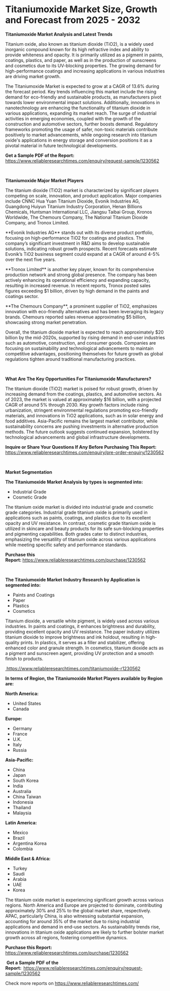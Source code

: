 <p><h1>Titaniumoxide Market Size, Growth and Forecast from 2025 - 2032</h1></p><p><strong>Titaniumoxide Market Analysis and Latest Trends</strong></p>
<p><p>Titanium oxide, also known as titanium dioxide (TiO2), is a widely used inorganic compound known for its high refractive index and ability to provide whiteness and opacity. It is primarily utilized as a pigment in paints, coatings, plastics, and paper, as well as in the production of sunscreens and cosmetics due to its UV-blocking properties. The growing demand for high-performance coatings and increasing applications in various industries are driving market growth.</p><p>The Titaniumoxide Market is expected to grow at a CAGR of 13.6% during the forecast period. Key trends influencing this market include the rising demand for eco-friendly and sustainable products, as manufacturers pivot towards lower environmental impact solutions. Additionally, innovations in nanotechnology are enhancing the functionality of titanium dioxide in various applications, expanding its market reach. The surge of industrial activities in emerging economies, coupled with the growth of the construction and automotive sectors, further boosts demand. Regulatory frameworks promoting the usage of safer, non-toxic materials contribute positively to market advancements, while ongoing research into titanium oxide's applications in energy storage and conversion positions it as a pivotal material in future technological developments.</p></p>
<p><strong>Get a Sample PDF of the Report:&nbsp;</strong> <a href="https://www.reliableresearchtimes.com/enquiry/request-sample/1230562?utm_campaign=3067&utm_medium=2&utm_source=Github&utm_content=ia&utm_term=01042025&utm_id=titaniumoxide">https://www.reliableresearchtimes.com/enquiry/request-sample/1230562</a></p>
<p>&nbsp;</p>
<p><strong>Titaniumoxide Major Market Players</strong></p>
<p><p>The titanium dioxide (TiO2) market is characterized by significant players competing on scale, innovation, and product application. Major companies include CNNC Hua Yuan Titanium Dioxide, Evonik Industries AG, Guangdong Huiyun Titanium Industry Corporation, Henan Billions Chemicals, Huntsman International LLC, Jiangsu Taibai Group, Kronos Worldwide, The Chemours Company, The National Titanium Dioxide Company, and Tronox Limited.</p><p>**Evonik Industries AG** stands out with its diverse product portfolio, focusing on high-performance TiO2 for coatings and plastics. The company’s significant investment in R&D aims to develop sustainable solutions, indicating robust growth prospects. Recent forecasts estimate Evonik’s TiO2 business segment could expand at a CAGR of around 4-5% over the next five years.</p><p>**Tronox Limited** is another key player, known for its comprehensive production network and strong global presence. The company has been actively enhancing its operational efficiency and expanding capacity, resulting in increased revenue. In recent reports, Tronox posted sales figures exceeding $1 billion, driven by high demand in the paints and coatings sector.</p><p>**The Chemours Company**, a prominent supplier of TiO2, emphasizes innovation with eco-friendly alternatives and has been leveraging its legacy brands. Chemours reported sales revenue approximating $5 billion, showcasing strong market penetration.</p><p>Overall, the titanium dioxide market is expected to reach approximately $20 billion by the mid-2020s, supported by rising demand in end-user industries such as automotive, construction, and consumer goods. Companies are focusing on sustainability and technological advancements to maintain competitive advantages, positioning themselves for future growth as global regulations tighten around traditional manufacturing practices.</p></p>
<p>&nbsp;</p>
<p><strong>What Are The Key Opportunities For Titaniumoxide Manufacturers?</strong></p>
<p><p>The titanium dioxide (TiO2) market is poised for robust growth, driven by increasing demand from the coatings, plastics, and automotive sectors. As of 2023, the market is valued at approximately $16 billion, with a projected CAGR of around 5% through 2030. Key growth factors include rising urbanization, stringent environmental regulations promoting eco-friendly materials, and innovations in TiO2 applications, such as in solar energy and food additives. Asia-Pacific remains the largest market contributor, while sustainability concerns are pushing investments in alternative production methods. The future outlook suggests continued expansion, bolstered by technological advancements and global infrastructure developments.</p></p>
<p><strong>Inquire or Share Your Questions If Any Before Purchasing This Report:</strong> <a href="https://www.reliableresearchtimes.com/enquiry/pre-order-enquiry/1230562?utm_campaign=3067&utm_medium=2&utm_source=Github&utm_content=ia&utm_term=01042025&utm_id=titaniumoxide">https://www.reliableresearchtimes.com/enquiry/pre-order-enquiry/1230562</a></p>
<p>&nbsp;</p>
<p><strong>Market Segmentation</strong></p>
<p><strong>The Titaniumoxide Market Analysis by types is segmented into:</strong></p>
<p><ul><li>Industrial Grade</li><li>Cosmetic Grade</li></ul></p>
<p><p>The titanium oxide market is divided into industrial grade and cosmetic grade categories. Industrial grade titanium oxide is primarily used in applications such as paints, coatings, and plastics due to its excellent opacity and UV resistance. In contrast, cosmetic grade titanium oxide is utilized in skincare and beauty products for its safe sun-blocking properties and pigmenting capabilities. Both grades cater to distinct industries, emphasizing the versatility of titanium oxide across various applications while meeting specific safety and performance standards.</p></p>
<p><strong>Purchase this Report:&nbsp;</strong><a href="https://www.reliableresearchtimes.com/purchase/1230562?utm_campaign=3067&utm_medium=2&utm_source=Github&utm_content=ia&utm_term=01042025&utm_id=titaniumoxide">https://www.reliableresearchtimes.com/purchase/1230562</a></p>
<p>&nbsp;</p>
<p><strong>The Titaniumoxide Market Industry Research by Application is segmented into:</strong></p>
<p><ul><li>Paints and Coatings</li><li>Paper</li><li>Plastics</li><li>Cosmetics</li></ul></p>
<p><p>Titanium dioxide, a versatile white pigment, is widely used across various industries. In paints and coatings, it enhances brightness and durability, providing excellent opacity and UV resistance. The paper industry utilizes titanium dioxide to improve brightness and ink holdout, resulting in high-quality prints. In plastics, it serves as a filler and stabilizer, offering enhanced color and granule strength. In cosmetics, titanium dioxide acts as a pigment and sunscreen agent, providing UV protection and a smooth finish to products.</p></p>
<p><a href="https://www.reliableresearchtimes.com/titaniumoxide-r1230562?utm_campaign=3067&utm_medium=2&utm_source=Github&utm_content=ia&utm_term=01042025&utm_id=titaniumoxide">&nbsp;https://www.reliableresearchtimes.com/titaniumoxide-r1230562</a></p>
<p><strong>In terms of Region, the Titaniumoxide Market Players available by Region are:</strong></p>
<p>
    <p> <strong> North America: </strong>
        <ul>
            <li>United States</li>
            <li>Canada</li>
        </ul>
        </p> 
    <p> <strong> Europe: </strong>
        <ul>
            <li>Germany</li>
            <li>France</li>
            <li>U.K.</li>
            <li>Italy</li>
            <li>Russia</li>
        </ul>
        </p> 
    <p> <strong> Asia-Pacific: </strong>
        <ul>
            <li>China</li>
            <li>Japan</li>
            <li>South Korea</li>
            <li>India</li>
            <li>Australia</li>
            <li>China Taiwan</li>
            <li>Indonesia</li>
            <li>Thailand</li>
            <li>Malaysia</li>
        </ul>
        </p> 
    <p> <strong> Latin America: </strong>
        <ul>
            <li>Mexico</li>
            <li>Brazil</li>
            <li>Argentina Korea</li>
            <li>Colombia</li>
        </ul>
        </p> 
    <p> <strong> Middle East & Africa: </strong>
        <ul>
            <li>Turkey</li>
            <li>Saudi</li>
            <li>Arabia</li>
            <li>UAE</li>
            <li>Korea</li>
        </ul>
    </p>
    </p>
<p><p>The titanium oxide market is experiencing significant growth across various regions. North America and Europe are projected to dominate, contributing approximately 30% and 25% to the global market share, respectively. APAC, particularly China, is also witnessing substantial expansion, accounting for around 35% of the market due to rising industrial applications and demand in end-use sectors. As sustainability trends rise, innovations in titanium oxide applications are likely to further bolster market growth across all regions, fostering competitive dynamics.</p></p>
<p><strong>Purchase this Report: </strong><a href="https://www.reliableresearchtimes.com/purchase/1230562?utm_campaign=3067&utm_medium=2&utm_source=Github&utm_content=ia&utm_term=01042025&utm_id=titaniumoxide">https://www.reliableresearchtimes.com/purchase/1230562</a></p>
<p>&nbsp;<strong>Get a Sample PDF of the Report:&nbsp;&nbsp;</strong><a href="https://www.reliableresearchtimes.com/enquiry/request-sample/1230562?utm_campaign=3067&utm_medium=2&utm_source=Github&utm_content=ia&utm_term=01042025&utm_id=titaniumoxide">https://www.reliableresearchtimes.com/enquiry/request-sample/1230562</a></p>
<p><strong></strong></p>
<p>Check more reports on <a href="https://www.reliableresearchtimes.com/?utm_campaign=3067&utm_medium=2&utm_source=Github&utm_content=ia&utm_term=01042025&utm_id=titaniumoxide">https://www.reliableresearchtimes.com/</a></p>